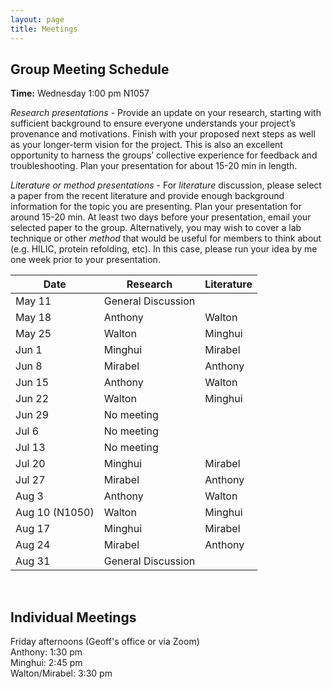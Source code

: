 ```yaml
---
layout: page
title: Meetings
---
```


## Group Meeting Schedule
**Time:** Wednesday 1:00 pm N1057<br/>


*Research presentations* - Provide an update on your research, starting with sufficient background to ensure everyone understands your project’s provenance and motivations. Finish with your proposed next steps as well as your longer-term vision for the project. This is also an excellent opportunity to harness the groups’ collective experience for feedback and troubleshooting. Plan your presentation for about 15-20 min in length.<br/>

*Literature or method presentations* - For *literature* discussion, please select a paper from the recent literature and provide enough background information for the topic you are presenting. Plan your presentation for around 15-20 min. At least two days before your presentation, email your selected paper to the group. Alternatively, you may wish to cover a lab technique or other *method* that would be useful for members to think about (e.g. HILIC, protein refolding, etc). In this case, please run your idea by me one week prior to your presentation.<br/>

<table>
  <thead>
    <tr>
      <th>Date</th>
      <th>Research</th>
      <th>Literature</th>
    </tr>
  </thead>
  <tbody>
    <tr>
      <td>May 11</td>
      <td>General Discussion</td>
      <td></td>
    </tr>
    <tr>
      <td>May 18</td>
      <td>Anthony</td>
      <td>Walton</td>
    </tr>
    <tr>
      <td>May 25</td>
      <td>Walton</td>
      <td>Minghui</td>
    </tr>
    <tr>
      <td>Jun 1</td>
      <td>Minghui</td>
      <td>Mirabel</td>
    </tr>
    <tr>
      <td>Jun 8</td>
      <td>Mirabel</td>
      <td>Anthony</td>
    </tr>
    <tr>
      <td>Jun 15</td>
      <td>Anthony</td>
      <td>Walton</td>
    </tr>
    <tr>
      <td>Jun 22</td>
      <td>Walton</td>
      <td>Minghui</td>
    </tr>
    <tr>
      <td>Jun 29</td>
      <td>No meeting</td>
      <td></td>
    </tr>
    <tr>
      <td>Jul 6</td>
      <td>No meeting</td>
      <td></td>
    </tr>
    <tr>
      <td>Jul 13</td>
      <td>No meeting</td>
      <td></td>
    </tr>
    <tr>
      <td>Jul 20</td>
      <td>Minghui</td>
      <td>Mirabel</td>
    </tr>
    <tr>
      <td>Jul 27</td>
      <td>Mirabel</td>
      <td>Anthony</td>
    </tr>
    <tr>
      <td>Aug 3</td>
      <td>Anthony</td>
      <td>Walton</td>
    </tr>
    <tr>
      <td>Aug 10 (N1050)</td>
      <td>Walton</td>
      <td>Minghui</td>
    </tr>
    <tr>
      <td>Aug 17</td>
      <td>Minghui</td>
      <td>Mirabel</td>
    </tr>
    <tr>
      <td>Aug 24</td>
      <td>Mirabel</td>
      <td>Anthony</td>
    </tr>
    <tr>
      <td>Aug 31</td>
      <td>General Discussion</td>
      <td></td>
    </tr>
  </tbody>
</table>

<br/>

## Individual Meetings
Friday afternoons (Geoff's office or via Zoom)<br/>
Anthony: 1:30 pm<br/>
Minghui: 2:45 pm<br/>
Walton/Mirabel: 3:30 pm





